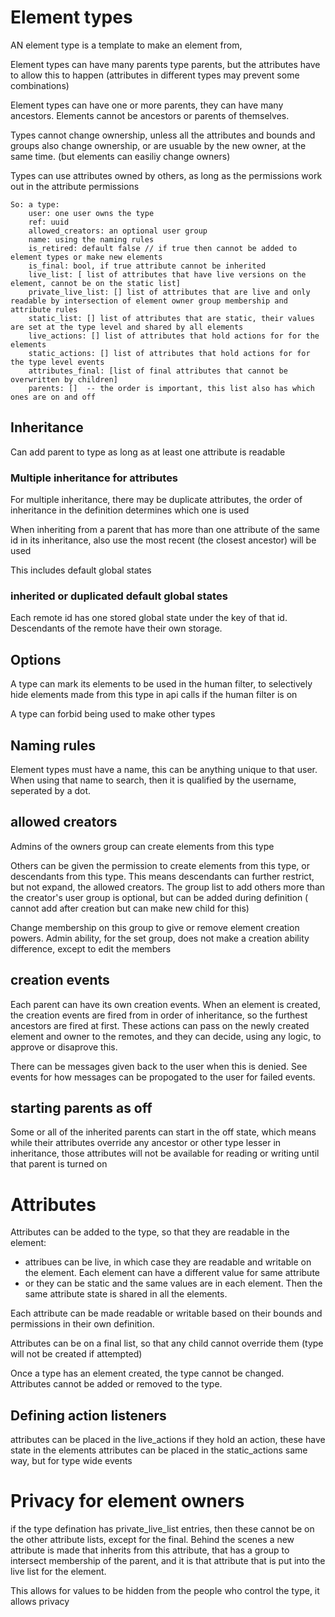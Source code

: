 # Element types

AN element type is a template to make an element from,

Element types can have many parents type parents,
but the attributes have to allow this to happen 
(attributes in different types may prevent some combinations)

Element types can have one or more parents, they can have many ancestors.
Elements cannot be ancestors or parents of themselves.

Types cannot change ownership, unless all the attributes and bounds and groups also change ownership, or are usuable by the new owner, at the same time.
(but elements can easiliy change owners)

Types can use attributes owned by others, as long as the permissions work out in the attribute permissions

    So: a type:
        user: one user owns the type
        ref: uuid
        allowed_creators: an optional user group
        name: using the naming rules
        is_retired: default false // if true then cannot be added to element types or make new elements
        is_final: bool, if true attribute cannot be inherited
        live_list: [ list of attributes that have live versions on the element, cannot be on the static list]
        private_live_list: [] list of attributes that are live and only readable by intersection of element owner group membership and attribute rules
        static_list: [] list of attributes that are static, their values are set at the type level and shared by all elements
        live_actions: [] list of attributes that hold actions for for the elements
        static_actions: [] list of attributes that hold actions for for the type level events
        attributes_final: [list of final attributes that cannot be overwritten by children]
        parents: []  -- the order is important, this list also has which ones are on and off

        

## Inheritance 

Can add parent to type as long as at least one attribute is readable

### Multiple inheritance for attributes

For multiple inheritance, there may be duplicate attributes,
the order of inheritance in the definition determines which one is used

When inheriting from a parent that has more than one attribute of the same id in its inheritance,
also use the most recent (the closest ancestor)  will be used

This includes default global states

### inherited or duplicated default global states

Each remote id has one stored global state under the key of that id.
Descendants of the remote have their own storage.

## Options

A type can mark its elements to be used in the human filter, to selectively hide elements made from this type in api calls if the human filter is on

A type can forbid being used to make other types


## Naming rules

Element types must have a name, this can be anything unique to that user. 
When using that name to search, then it is qualified by the username, seperated by a dot.


## allowed creators

Admins of the owners group can create elements from this type

Others can be given the permission to create elements from this type, or descendants from this type.
This means descendants can further restrict, but not expand, the allowed creators.
The group list to add others more than the creator's user group is optional, but can be added during definition
( cannot add after creation but can make new child for this)

Change membership on this group to give or remove element creation powers.
Admin ability, for the set group, does not make a creation ability difference, except to edit the members

## creation events
Each parent can have its own creation events. When an element is created, the creation events are fired from in order of inheritance,
so the furthest ancestors are fired at first. These actions can pass on the newly created element and owner to the remotes, and they can decide,
using any logic, to approve or disaprove this.

There can be messages given back to the user when this is denied. See events for how messages can be propogated to the user for failed events.


## starting parents as off

Some or all of the inherited parents can start in the off state, which means while their attributes override any ancestor or other type lesser in inheritance,
those attributes will not be available for reading or writing until that parent is turned on

# Attributes 

Attributes can be added to the type, so that they are readable in the element:

* attribues can be live, in which case they are readable and writable on the element. Each element can have a different value for same attribute
* or they can be static and the same values are in each element. Then the same attribute state is shared in all the elements.

Each attribute can be made readable or writable based on their bounds and permissions in their own definition.

Attributes can be on a final list, so that any child cannot override them (type will not be created if attempted)

Once a type has an element created, the type cannot be changed. Attributes cannot be added or removed to the type.

## Defining action listeners 

attributes can be placed in the live_actions if they hold an action, these have state in the elements 
attributes can be placed in the static_actions same way, but for type wide events

# Privacy for element owners
if the type defination has private_live_list entries, then these cannot be on the other attribute lists, except for the final.
Behind the scenes a new attribute is made that inherits from this attribute, that has a group to intersect membership of the parent,
and it is that attribute that is put into the live list for the element.

This allows for values to be hidden from the people who control the type, it allows privacy


